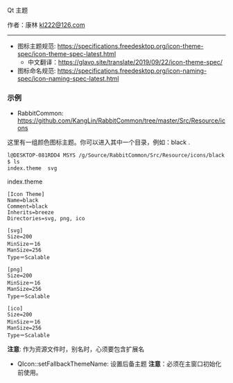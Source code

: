 Qt 主题

作者：康林 <kl222@126.com>

------------------------------

- 图标主题规范: https://specifications.freedesktop.org/icon-theme-spec/icon-theme-spec-latest.html
  - 中文翻译：https://glavo.site/translate/2019/09/22/icon-theme-spec/
- 图标命名规范: https://specifications.freedesktop.org/icon-naming-spec/icon-naming-spec-latest.html

### 示例

- RabbitCommon: https://github.com/KangLin/RabbitCommon/tree/master/Src/Resource/icons

这里有一组颜色图标主题。你可以进入其中一个目录，例如：black .

```bash
l@DESKTOP-081RDD4 MSYS /g/Source/RabbitCommon/Src/Resource/icons/black
$ ls
index.theme  svg
```

index.theme

```
[Icon Theme]
Name=black
Comment=black
Inherits=breeze
Directories=svg, png, ico

[svg]
Size=200
MinSize＝16
ManSize=256
Type＝Scalable

[png]
Size=200
MinSize＝16
ManSize=256
Type＝Scalable

[ico]
Size=200
MinSize＝16
ManSize=256
Type＝Scalable
```

**注意**: 作为资源文件时，别名时，心须要包含扩展名

- QIcon::setFallbackThemeName: 设置后备主题
**注意**：必须在主窗口初始化前使用。
